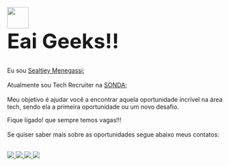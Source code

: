 <div style="display: inline_block;">
  <img src="https://github.githubassets.com/images/mona-whisper.gif" style="display: block;opacity: 1;width: 50px;">
    <strong style="font-size: xxx-large !important;" >Eai Geeks!!</strong>
</div>

<br>

Eu sou [Sealtiey Menegassi](https://www.linkedin.com/in/sealtieymenegassi//);
<br> <br> 
Atualmente sou Tech Recruiter na [SONDA](https://www.linkedin.com/company/sonda/mycompany/verification/);
<br><br>
Meu objetivo é ajudar você a encontrar aquela oportunidade incrível na área tech, sendo ela a primeira oportunidade ou um novo desafio.

Fique ligado! que sempre temos vagas!!!
<br>
<br>Se quiser saber mais sobre as oportunidades segue abaixo meus contatos:
  
  <br>

<div> 

  
  <a href="https://discord.gg/Aa4ybmmw" target="_blank">
    <img src="https://img.shields.io/badge/Discord-7289DA?style=for-the-badge&logo=discord&logoColor=white" target="_blank">
  </a>
  
  <a href="sealtieytechrecruiter@gmail.com">
    <img src="https://img.shields.io/badge/-Gmail-%23333?style=for-the-badge&logo=gmail&logoColor=white" target="_blank">
  </a>
  
  <a href="https://www.linkedin.com/company/sonda/mycompany/verification//" target="_blank">
    <img src="https://img.shields.io/badge/-LinkedIn-%230077B5?style=for-the-badge&logo=linkedin&logoColor=white" target="_blank">
  </a> 
  
   <a href="https://wa.me/5543988381449" target="_blank">
   <img src="https://img.shields.io/badge/WhatsApp-25D366?style=for-the-badge&logo=whatsapp&logoColor=white" target="_blank">
  </a> 
 
</div>
